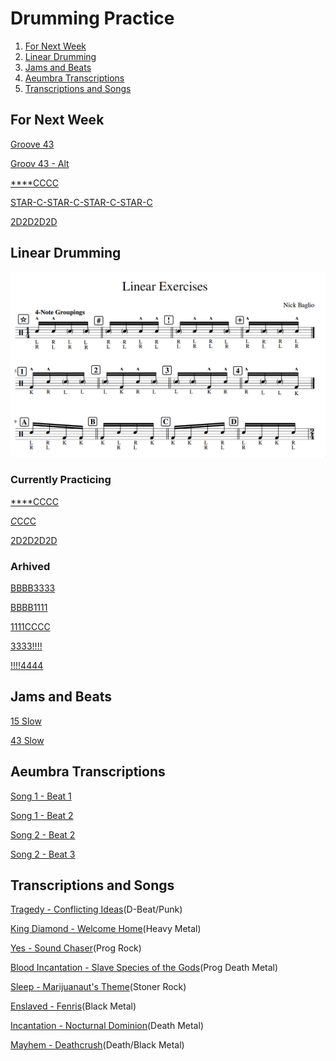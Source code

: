 # Drumming Practice

1. [For Next Week](#for-next-week)
2. [Linear Drumming](#linear-drumming)
3. [Jams and Beats](#jams-and-beats)
4. [Aeumbra Transcriptions](#aeumbra-transcriptions)
5. [Transcriptions and Songs](#transcriptions-and-songs)


## For Next Week

[Groove 43](https://gscribe.com/share/JJ8BTn6bobkYGgaC6)

[Groov 43 - Alt](https://gscribe.com/share/Yjo518rLA4uajmqg9)

[****CCCC](https://gscribe.com/share/RLae7H5eCeSqqp2U8)

[STAR-C-STAR-C-STAR-C-STAR-C](https://gscribe.com/share/6rnYLVUFoPGNWEp18)

[2D2D2D2D](https://gscribe.com/share/svFhgaR5ujr1VHmA6)

## Linear Drumming
![LinearDrumming](images/linear.png)

### Currently Practicing

[****CCCC](https://gscribe.com/share/RLae7H5eCeSqqp2U8)

[*C*C*C*C](https://gscribe.com/share/yyK4jnhJFLaRCBwT8)

[2D2D2D2D](https://gscribe.com/share/svFhgaR5ujr1VHmA6)

### Arhived

[BBBB3333](https://gscribe.com/share/Dyr8iHxb9nHbpBoN8)

[BBBB1111](https://gscribe.com/share/wd3b6mDTSm4CN2Vx5)

[1111CCCC](https://gscribe.com/share/iG5LuN86HAUm1chn8)

[3333!!!!](https://gscribe.com/share/ECp5SYowyZDmxDqC7)

[!!!!4444](https://gscribe.com/share/paPURAiaNmXMz4hQA)

## Jams and Beats

[15 Slow](https://github.com/gennarocc/drumming-practice/assets/13220093/56c961d4-d3ca-494d-8617-4ab5eaba974f)

[43 Slow](audio/43-slow.mov)

## Aeumbra Transcriptions

[Song 1 - Beat 1](https://gscribe.com/share/4Bw7e2W48mPmcaHW9)

[Song 1 - Beat 2](https://gscribe.com/share/h6M1JjsDvSyQn8zj7)

[Song 2 - Beat 2](https://gscribe.com/share/sespSnjFTU8aq3jx6)

[Song 2 - Beat 3](https://gscribe.com/share/UAENRBxsLKRUj6t68)


## Transcriptions and Songs
[Tragedy - Conflicting Ideas](https://www.youtube.com/watch?v=1zqY32kvKkw)(D-Beat/Punk)

[King Diamond - Welcome Home](https://www.youtube.com/watch?v=l4lqFJWfDxs)(Heavy Metal)

[Yes - Sound Chaser](https://www.youtube.com/watch?v=d9_5kd4b5fU)(Prog Rock)

[Blood Incantation - Slave Species of the Gods](https://www.youtube.com/watch?v=kqnc7XYMc4k)(Prog Death Metal)

[Sleep - Marijuanaut's Theme](https://www.youtube.com/watch?v=AMUaWc46_0U)(Stoner Rock)

[Enslaved - Fenris](https://www.youtube.com/watch?v=PChTzbvVGI8)(Black Metal)

[Incantation - Nocturnal Dominion](https://www.youtube.com/watch?v=E-XyZD1PNGI)(Death Metal)

[Mayhem - Deathcrush](https://www.youtube.com/watch?v=Dgzmgk9IhAA)(Death/Black Metal)

